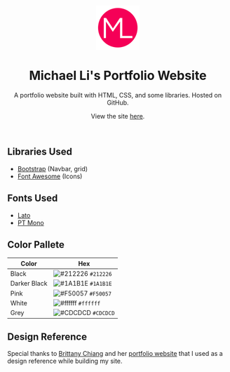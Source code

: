 <div align="center">
  <img alt="Logo" src="./assets/images/logo.png" width="100" />
</div>
<h1 align="center">
  Michael Li's Portfolio Website
</h1>
<p align="center">
  A portfolio website built with HTML, CSS, and some libraries. Hosted on GitHub.
</p>
<p align="center">
  View the site <a href="https://michaelli-96.github.io/Portfolio/" target="_blank" rel="nofollow noopener noreferrer">here</a>.
</p>
<br />

## Libraries Used
* [Bootstrap](https://getbootstrap.com/) (Navbar, grid)
* [Font Awesome](https://fontawesome.com/) (Icons)

## Fonts Used
* [Lato](https://fonts.google.com/specimen/Lato)
* [PT Mono](https://fonts.google.com/specimen/PT+Mono)

## Color Pallete

| Color          | Hex                                                                |
| -------------- | ------------------------------------------------------------------ |
| Black          | ![#212226](https://via.placeholder.com/10/212226?text=+) `#212226` |
| Darker Black   | ![#1A1B1E](https://via.placeholder.com/10/1A1B1E?text=+) `#1A1B1E` |
| Pink           | ![#F50057](https://via.placeholder.com/10/F50057?text=+) `#F50057` |
| White          | ![#ffffff](https://via.placeholder.com/10/ffffff?text=+) `#ffffff` |
| Grey           | ![#CDCDCD](https://via.placeholder.com/10/CDCDCD?text=+) `#CDCDCD` |

## Design Reference
Special thanks to [Brittany Chiang](https://github.com/bchiang7) and her [portfolio website](https://brittanychiang.com/) that I used as a design reference while building my site.
